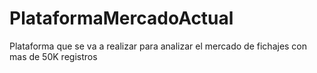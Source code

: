 # PlataformaMercadoActual
 Plataforma que se va a realizar para analizar el mercado de fichajes con mas de 50K registros

